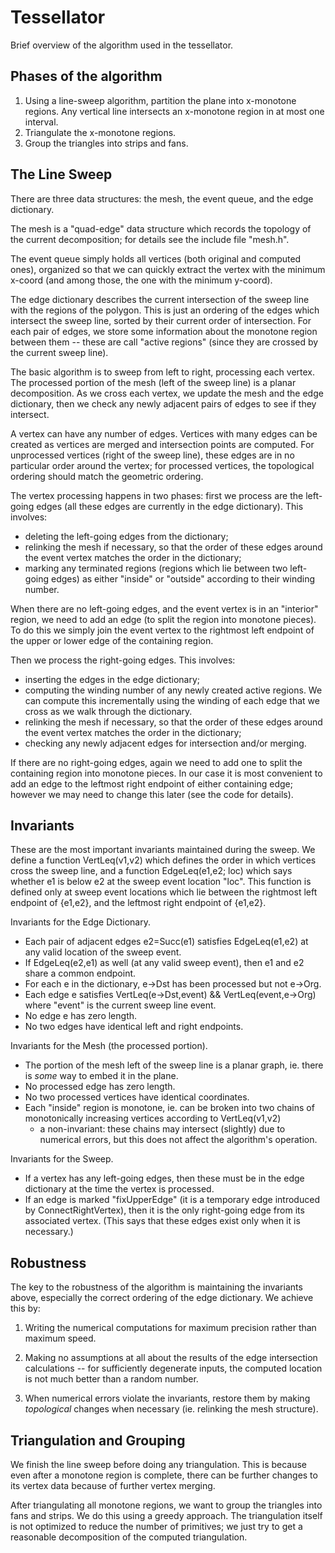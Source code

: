 Tessellator
===========

Brief overview of the algorithm used in the tessellator.


Phases of the algorithm
-----------------------

1. Using a line-sweep algorithm, partition the plane into x-monotone
   regions.  Any vertical line intersects an x-monotone region in
   at most one interval.
2. Triangulate the x-monotone regions.
3. Group the triangles into strips and fans.

The Line Sweep
--------------

There are three data structures: the mesh, the event queue, and the
edge dictionary.

The mesh is a "quad-edge" data structure which records the topology of
the current decomposition; for details see the include file "mesh.h".

The event queue simply holds all vertices (both original and computed
ones), organized so that we can quickly extract the vertex with the
minimum x-coord (and among those, the one with the minimum y-coord).

The edge dictionary describes the current intersection of the sweep
line with the regions of the polygon.  This is just an ordering of the
edges which intersect the sweep line, sorted by their current order of
intersection.  For each pair of edges, we store some information about
the monotone region between them -- these are call "active regions"
(since they are crossed by the current sweep line).

The basic algorithm is to sweep from left to right, processing each
vertex.  The processed portion of the mesh (left of the sweep line) is
a planar decomposition.  As we cross each vertex, we update the mesh
and the edge dictionary, then we check any newly adjacent pairs of
edges to see if they intersect.

A vertex can have any number of edges.  Vertices with many edges can
be created as vertices are merged and intersection points are
computed.  For unprocessed vertices (right of the sweep line), these
edges are in no particular order around the vertex; for processed
vertices, the topological ordering should match the geometric ordering.

The vertex processing happens in two phases: first we process are the
left-going edges (all these edges are currently in the edge
dictionary).  This involves:

 - deleting the left-going edges from the dictionary;
 - relinking the mesh if necessary, so that the order of these edges around
   the event vertex matches the order in the dictionary;
 - marking any terminated regions (regions which lie between two left-going
   edges) as either "inside" or "outside" according to their winding number.

When there are no left-going edges, and the event vertex is in an
"interior" region, we need to add an edge (to split the region into
monotone pieces).  To do this we simply join the event vertex to the
rightmost left endpoint of the upper or lower edge of the containing
region.

Then we process the right-going edges.  This involves:

 - inserting the edges in the edge dictionary;
 - computing the winding number of any newly created active regions.
   We can compute this incrementally using the winding of each edge
   that we cross as we walk through the dictionary.
 - relinking the mesh if necessary, so that the order of these edges around
   the event vertex matches the order in the dictionary;
 - checking any newly adjacent edges for intersection and/or merging.

If there are no right-going edges, again we need to add one to split
the containing region into monotone pieces.  In our case it is most
convenient to add an edge to the leftmost right endpoint of either
containing edge; however we may need to change this later (see the
code for details).


Invariants
----------

These are the most important invariants maintained during the sweep.
We define a function VertLeq(v1,v2) which defines the order in which
vertices cross the sweep line, and a function EdgeLeq(e1,e2; loc)
which says whether e1 is below e2 at the sweep event location "loc".
This function is defined only at sweep event locations which lie
between the rightmost left endpoint of {e1,e2}, and the leftmost right
endpoint of {e1,e2}.

Invariants for the Edge Dictionary.

 - Each pair of adjacent edges e2=Succ(e1) satisfies EdgeLeq(e1,e2)
   at any valid location of the sweep event.
 - If EdgeLeq(e2,e1) as well (at any valid sweep event), then e1 and e2
   share a common endpoint.
 - For each e in the dictionary, e->Dst has been processed but not e->Org.
 - Each edge e satisfies VertLeq(e->Dst,event) && VertLeq(event,e->Org)
   where "event" is the current sweep line event.
 - No edge e has zero length.
 - No two edges have identical left and right endpoints.

Invariants for the Mesh (the processed portion).

 - The portion of the mesh left of the sweep line is a planar graph,
   ie. there is *some* way to embed it in the plane.
 - No processed edge has zero length.
 - No two processed vertices have identical coordinates.
 - Each "inside" region is monotone, ie. can be broken into two chains
   of monotonically increasing vertices according to VertLeq(v1,v2)
   - a non-invariant: these chains may intersect (slightly) due to
     numerical errors, but this does not affect the algorithm's operation.

Invariants for the Sweep.

 - If a vertex has any left-going edges, then these must be in the edge
   dictionary at the time the vertex is processed.
 - If an edge is marked "fixUpperEdge" (it is a temporary edge introduced
   by ConnectRightVertex), then it is the only right-going edge from
   its associated vertex.  (This says that these edges exist only
   when it is necessary.)


Robustness
----------

The key to the robustness of the algorithm is maintaining the
invariants above, especially the correct ordering of the edge
dictionary.  We achieve this by:

  1. Writing the numerical computations for maximum precision rather
     than maximum speed.

  2. Making no assumptions at all about the results of the edge
     intersection calculations -- for sufficiently degenerate inputs,
     the computed location is not much better than a random number.

  3. When numerical errors violate the invariants, restore them
     by making *topological* changes when necessary (ie. relinking
     the mesh structure).


Triangulation and Grouping
--------------------------

We finish the line sweep before doing any triangulation.  This is
because even after a monotone region is complete, there can be further
changes to its vertex data because of further vertex merging.

After triangulating all monotone regions, we want to group the
triangles into fans and strips.  We do this using a greedy approach.
The triangulation itself is not optimized to reduce the number of
primitives; we just try to get a reasonable decomposition of the
computed triangulation.
